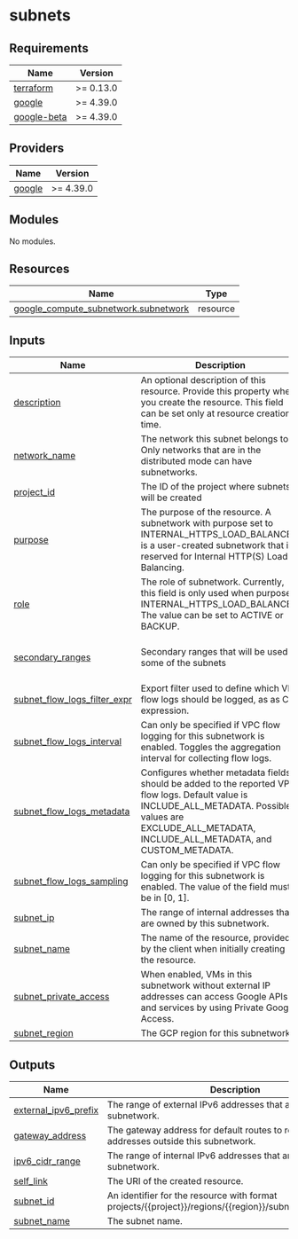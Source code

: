 # subnets

<!-- BEGIN_TF_DOCS -->
## Requirements

| Name | Version |
|------|---------|
| <a name="requirement_terraform"></a> [terraform](#requirement\_terraform) | >= 0.13.0 |
| <a name="requirement_google"></a> [google](#requirement\_google) | >= 4.39.0 |
| <a name="requirement_google-beta"></a> [google-beta](#requirement\_google-beta) | >= 4.39.0 |

## Providers

| Name | Version |
|------|---------|
| <a name="provider_google"></a> [google](#provider\_google) | >= 4.39.0 |

## Modules

No modules.

## Resources

| Name | Type |
|------|------|
| [google_compute_subnetwork.subnetwork](https://registry.terraform.io/providers/hashicorp/google/latest/docs/resources/compute_subnetwork) | resource |

## Inputs

| Name | Description | Type | Default | Required |
|------|-------------|------|---------|:--------:|
| <a name="input_description"></a> [description](#input\_description) | An optional description of this resource. Provide this property when you create the resource. This field can be set only at resource creation time. | `string` | `null` | no |
| <a name="input_network_name"></a> [network\_name](#input\_network\_name) | The network this subnet belongs to. Only networks that are in the distributed mode can have subnetworks. | `string` | n/a | yes |
| <a name="input_project_id"></a> [project\_id](#input\_project\_id) | The ID of the project where subnets will be created | `string` | n/a | yes |
| <a name="input_purpose"></a> [purpose](#input\_purpose) | The purpose of the resource. A subnetwork with purpose set to INTERNAL\_HTTPS\_LOAD\_BALANCER is a user-created subnetwork that is reserved for Internal HTTP(S) Load Balancing. | `string` | `null` | no |
| <a name="input_role"></a> [role](#input\_role) | The role of subnetwork. Currently, this field is only used when purpose = INTERNAL\_HTTPS\_LOAD\_BALANCER. The value can be set to ACTIVE or BACKUP. | `string` | `null` | no |
| <a name="input_secondary_ranges"></a> [secondary\_ranges](#input\_secondary\_ranges) | Secondary ranges that will be used in some of the subnets | `list(object({ range_name = string, ip_cidr_range = string }))` | `[]` | no |
| <a name="input_subnet_flow_logs_filter_expr"></a> [subnet\_flow\_logs\_filter\_expr](#input\_subnet\_flow\_logs\_filter\_expr) | Export filter used to define which VPC flow logs should be logged, as as CEL expression. | `bool` | `"true"` | no |
| <a name="input_subnet_flow_logs_interval"></a> [subnet\_flow\_logs\_interval](#input\_subnet\_flow\_logs\_interval) | Can only be specified if VPC flow logging for this subnetwork is enabled. Toggles the aggregation interval for collecting flow logs. | `string` | `"INTERVAL_5_SEC"` | no |
| <a name="input_subnet_flow_logs_metadata"></a> [subnet\_flow\_logs\_metadata](#input\_subnet\_flow\_logs\_metadata) | Configures whether metadata fields should be added to the reported VPC flow logs. Default value is INCLUDE\_ALL\_METADATA. Possible values are EXCLUDE\_ALL\_METADATA, INCLUDE\_ALL\_METADATA, and CUSTOM\_METADATA. | `string` | `"INCLUDE_ALL_METADATA"` | no |
| <a name="input_subnet_flow_logs_sampling"></a> [subnet\_flow\_logs\_sampling](#input\_subnet\_flow\_logs\_sampling) | Can only be specified if VPC flow logging for this subnetwork is enabled. The value of the field must be in [0, 1]. | `string` | `"0.5"` | no |
| <a name="input_subnet_ip"></a> [subnet\_ip](#input\_subnet\_ip) | The range of internal addresses that are owned by this subnetwork. | `string` | n/a | yes |
| <a name="input_subnet_name"></a> [subnet\_name](#input\_subnet\_name) | The name of the resource, provided by the client when initially creating the resource. | `string` | n/a | yes |
| <a name="input_subnet_private_access"></a> [subnet\_private\_access](#input\_subnet\_private\_access) | When enabled, VMs in this subnetwork without external IP addresses can access Google APIs and services by using Private Google Access. | `bool` | `true` | no |
| <a name="input_subnet_region"></a> [subnet\_region](#input\_subnet\_region) | The GCP region for this subnetwork. | `string` | n/a | yes |

## Outputs

| Name | Description |
|------|-------------|
| <a name="output_external_ipv6_prefix"></a> [external\_ipv6\_prefix](#output\_external\_ipv6\_prefix) | The range of external IPv6 addresses that are owned by this subnetwork. |
| <a name="output_gateway_address"></a> [gateway\_address](#output\_gateway\_address) | The gateway address for default routes to reach destination addresses outside this subnetwork. |
| <a name="output_ipv6_cidr_range"></a> [ipv6\_cidr\_range](#output\_ipv6\_cidr\_range) | The range of internal IPv6 addresses that are owned by this subnetwork. |
| <a name="output_self_link"></a> [self\_link](#output\_self\_link) | The URI of the created resource. |
| <a name="output_subnet_id"></a> [subnet\_id](#output\_subnet\_id) | An identifier for the resource with format projects/{{project}}/regions/{{region}}/subnetworks/{{name}} |
| <a name="output_subnet_name"></a> [subnet\_name](#output\_subnet\_name) | The subnet name. |
<!-- END_TF_DOCS -->
